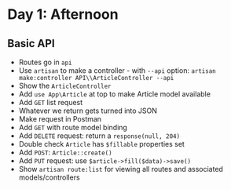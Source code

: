 # Day 1: Afternoon

## Basic API

- Routes go in `api`
- Use `artisan` to make a controller - with `--api` option: `artisan make:controller API\\ArticleController --api`
- Show the `ArticleController`
- Add `use App\Article` at top to make Article model available
- Add `GET` list request
- Whatever we return gets turned into JSON
- Make request in Postman
- Add `GET` with route model binding
- Add `DELETE` request: return a `response(null, 204)`
- Double check `Article` has `$fillable` properties set
- Add `POST`: `Article::create()`
- Add `PUT` request: use `$article->fill($data)->save()`
- Show `artisan route:list` for viewing all routes and associated models/controllers

